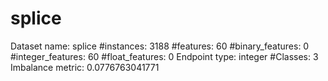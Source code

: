 # splice
Dataset name: splice
#instances: 3188
#features: 60
  #binary_features: 0
  #integer_features: 60
  #float_features: 0
Endpoint type: integer
#Classes: 3
Imbalance metric: 0.0776763041771
